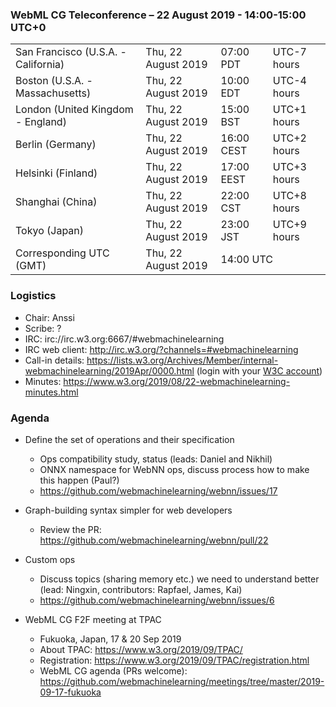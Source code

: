 ### WebML CG Teleconference – 22 August 2019 - 14:00-15:00 UTC+0

<table>
<tr><td> San Francisco (U.S.A. - California) <td> Thu, 22 August 2019 <td> 07:00 PDT <td> UTC-7 hours
<tr><td> Boston (U.S.A. - Massachusetts) <td> Thu, 22 August 2019 <td> 10:00 EDT <td> UTC-4 hours
<tr><td> London (United Kingdom - England) <td> Thu, 22 August 2019 <td> 15:00 BST <td> UTC+1 hours
<tr><td> Berlin (Germany) <td> Thu, 22 August 2019 <td> 16:00 CEST <td> UTC+2 hours
<tr><td> Helsinki (Finland) <td> Thu, 22 August 2019 <td> 17:00 EEST <td> UTC+3 hours
<tr><td> Shanghai (China) <td> Thu, 22 August 2019 <td> 22:00 CST <td> UTC+8 hours
<tr><td> Tokyo (Japan) <td> Thu, 22 August 2019 <td> 23:00 JST <td> UTC+9 hours
<tr><td> Corresponding UTC (GMT) <td> Thu, 22 August 2019 <td colspan=2> 14:00 UTC
</table>
 
### Logistics

* Chair: Anssi
* Scribe: ?
* IRC: irc://irc.w3.org:6667/#webmachinelearning
* IRC web client: http://irc.w3.org/?channels=#webmachinelearning
* Call-in details: https://lists.w3.org/Archives/Member/internal-webmachinelearning/2019Apr/0000.html (login with your [W3C account](https://www.w3.org/Help/Account/))
* Minutes: https://www.w3.org/2019/08/22-webmachinelearning-minutes.html

### Agenda

* Define the set of operations and their specification
  * Ops compatibility study, status (leads: Daniel and Nikhil)
  * ONNX namespace for WebNN ops, discuss process how to make this happen (Paul?)
  * https://github.com/webmachinelearning/webnn/issues/17

* Graph-building syntax simpler for web developers
  * Review the PR: https://github.com/webmachinelearning/webnn/pull/22
  
* Custom ops
  * Discuss topics (sharing memory etc.) we need to understand better (lead: Ningxin, contributors: Rapfael, James, Kai)
  * https://github.com/webmachinelearning/webnn/issues/6
  
* WebML CG F2F meeting at TPAC
  * Fukuoka, Japan, 17 & 20 Sep 2019
  * About TPAC: https://www.w3.org/2019/09/TPAC/
  * Registration: https://www.w3.org/2019/09/TPAC/registration.html
  * WebML CG agenda (PRs welcome): https://github.com/webmachinelearning/meetings/tree/master/2019-09-17-fukuoka
